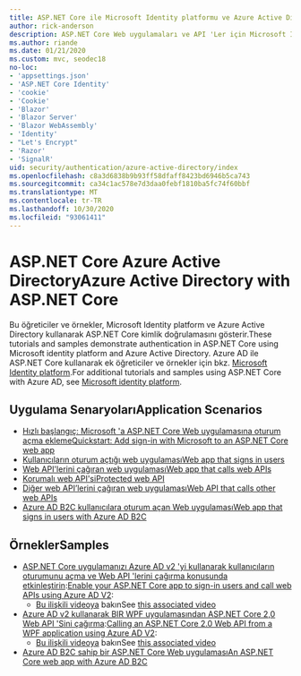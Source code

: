 ```yaml
---
title: ASP.NET Core ile Microsoft Identity platformu ve Azure Active Directory
author: rick-anderson
description: ASP.NET Core Web uygulamaları ve API 'Ler için Microsoft Identity platform Azure Active Directory kimlik doğrulamasıyla ilgili konuları bulun.
ms.author: riande
ms.date: 01/21/2020
ms.custom: mvc, seodec18
no-loc:
- 'appsettings.json'
- 'ASP.NET Core Identity'
- 'cookie'
- 'Cookie'
- 'Blazor'
- 'Blazor Server'
- 'Blazor WebAssembly'
- 'Identity'
- "Let's Encrypt"
- 'Razor'
- 'SignalR'
uid: security/authentication/azure-active-directory/index
ms.openlocfilehash: c8a3d6838b9b93ff58dfaff8423bd6946b5ca743
ms.sourcegitcommit: ca34c1ac578e7d3daa0febf1810ba5fc74f60bbf
ms.translationtype: MT
ms.contentlocale: tr-TR
ms.lasthandoff: 10/30/2020
ms.locfileid: "93061411"
---
```

# <a name="azure-active-directory-with-aspnet-core"></a><span data-ttu-id="f3f96-103">ASP.NET Core Azure Active Directory</span><span class="sxs-lookup"><span data-stu-id="f3f96-103">Azure Active Directory with ASP.NET Core</span></span>

<span data-ttu-id="f3f96-104">Bu öğreticiler ve örnekler, Microsoft Identity platform ve Azure Active Directory kullanarak ASP.NET Core kimlik doğrulamasını gösterir.</span><span class="sxs-lookup"><span data-stu-id="f3f96-104">These tutorials and samples demonstrate authentication in ASP.NET Core using Microsoft identity platform and Azure Active Directory.</span></span> <span data-ttu-id="f3f96-105">Azure AD ile ASP.NET Core kullanarak ek öğreticiler ve örnekler için bkz. [Microsoft Identity platform](/azure/active-directory/develop/).</span><span class="sxs-lookup"><span data-stu-id="f3f96-105">For additional tutorials and samples using ASP.NET Core with Azure AD, see [Microsoft identity platform](/azure/active-directory/develop/).</span></span>

## <a name="application-scenarios"></a><span data-ttu-id="f3f96-106">Uygulama Senaryoları</span><span class="sxs-lookup"><span data-stu-id="f3f96-106">Application Scenarios</span></span>

* [<span data-ttu-id="f3f96-107">Hızlı başlangıç: Microsoft 'a ASP.NET Core Web uygulamasına oturum açma ekleme</span><span class="sxs-lookup"><span data-stu-id="f3f96-107">Quickstart: Add sign-in with Microsoft to an ASP.NET Core web app</span></span>](/azure/active-directory/develop/quickstart-v2-aspnet-core-webapp)
* [<span data-ttu-id="f3f96-108">Kullanıcıların oturum açtığı web uygulaması</span><span class="sxs-lookup"><span data-stu-id="f3f96-108">Web app that signs in users</span></span>](/azure/active-directory/develop/scenario-web-app-sign-user-overview?tabs=aspnetcore)
* [<span data-ttu-id="f3f96-109">Web API'lerini çağıran web uygulaması</span><span class="sxs-lookup"><span data-stu-id="f3f96-109">Web app that calls web APIs</span></span>](/azure/active-directory/develop/scenario-web-app-call-api-overview)
* [<span data-ttu-id="f3f96-110">Korumalı web API'si</span><span class="sxs-lookup"><span data-stu-id="f3f96-110">Protected web API</span></span>](/azure/active-directory/develop/scenario-protected-web-api-overview)
* [<span data-ttu-id="f3f96-111">Diğer web API’lerini çağıran web uygulaması</span><span class="sxs-lookup"><span data-stu-id="f3f96-111">Web API that calls other web APIs</span></span>](/azure/active-directory/develop/scenario-web-api-call-api-overview)
* [<span data-ttu-id="f3f96-112">Azure AD B2C kullanıcılara oturum açan Web uygulaması</span><span class="sxs-lookup"><span data-stu-id="f3f96-112">Web app that signs in users with Azure AD B2C</span></span>](xref:security/authentication/azure-ad-b2c)

## <a name="samples"></a><span data-ttu-id="f3f96-113">Örnekler</span><span class="sxs-lookup"><span data-stu-id="f3f96-113">Samples</span></span>

* <span data-ttu-id="f3f96-114">[ASP.NET Core uygulamanızı Azure AD v2 'yi kullanarak kullanıcıların oturumunu açma ve Web API 'lerini çağırma konusunda etkinleştirin](/samples/azure-samples/active-directory-aspnetcore-webapp-openidconnect-v2/enable-webapp-signin/):</span><span class="sxs-lookup"><span data-stu-id="f3f96-114">[Enable your ASP.NET Core app to sign-in users and call web APIs using Azure AD V2](/samples/azure-samples/active-directory-aspnetcore-webapp-openidconnect-v2/enable-webapp-signin/):</span></span> 
  * <span data-ttu-id="f3f96-115">[Bu ilişkili videoya](https://channel9.msdn.com/Events/Build/2018/THR5001) bakın</span><span class="sxs-lookup"><span data-stu-id="f3f96-115">See [this associated video](https://channel9.msdn.com/Events/Build/2018/THR5001)</span></span>
* <span data-ttu-id="f3f96-116">[Azure AD v2 kullanarak BIR WPF uygulamasından ASP.NET Core 2,0 Web API 'Sini çağırma](/samples/azure-samples/active-directory-dotnet-native-aspnetcore-v2/calling-an-aspnet-core-web-api-from-a-wpf-application-using-azure-ad-v2/):</span><span class="sxs-lookup"><span data-stu-id="f3f96-116">[Calling an ASP.NET Core 2.0 Web API from a WPF application using Azure AD V2](/samples/azure-samples/active-directory-dotnet-native-aspnetcore-v2/calling-an-aspnet-core-web-api-from-a-wpf-application-using-azure-ad-v2/):</span></span> 
  * <span data-ttu-id="f3f96-117">[Bu ilişkili videoya](https://channel9.msdn.com/Events/Build/2018/THR5000) bakın</span><span class="sxs-lookup"><span data-stu-id="f3f96-117">See [this associated video](https://channel9.msdn.com/Events/Build/2018/THR5000)</span></span>
* [<span data-ttu-id="f3f96-118">Azure AD B2C sahip bir ASP.NET Core Web uygulaması</span><span class="sxs-lookup"><span data-stu-id="f3f96-118">An ASP.NET Core web app with Azure AD B2C</span></span>](/samples/azure-samples/active-directory-b2c-dotnetcore-webapp/an-aspnet-core-web-app-with-azure-ad-b2c/)
